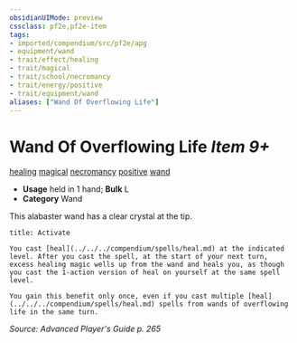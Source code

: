```yaml
---
obsidianUIMode: preview
cssclass: pf2e,pf2e-item
tags:
- imported/compendium/src/pf2e/apg
- equipment/wand
- trait/effect/healing
- trait/magical
- trait/school/necromancy
- trait/energy/positive
- trait/equipment/wand
aliases: ["Wand Of Overflowing Life"]
---
```

# Wand Of Overflowing Life *Item 9+*  
[healing](healing.md)  [magical](magical.md)  [necromancy](necromancy.md)  [positive](positive.md)  [wand](wand.md)  

- **Usage** held in 1 hand; **Bulk** L
- **Category** Wand

This alabaster wand has a clear crystal at the tip.

```ad-embed-ability
title: Activate

You cast [heal](../../../compendium/spells/heal.md) at the indicated level. After you cast the spell, at the start of your next turn, excess healing magic wells up from the wand and heals you, as though you cast the 1-action version of heal on yourself at the same spell level.

You gain this benefit only once, even if you cast multiple [heal](../../../compendium/spells/heal.md) spells from wands of overflowing life in the same turn.
```

*Source: Advanced Player's Guide p. 265*
